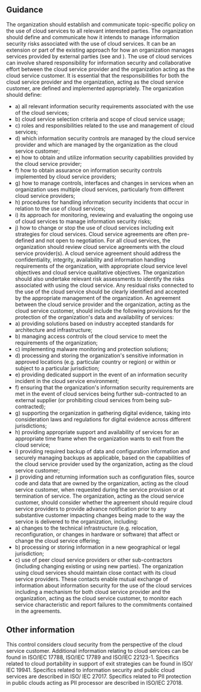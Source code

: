## Guidance
The organization should establish and communicate topic-specific policy on the use of cloud services to all relevant interested parties.
The organization should define and communicate how it intends to manage information security risks associated with the use of cloud services. It can be an extension or part of the existing approach for how an organization manages services provided by external parties (see  and ).
The use of cloud services can involve shared responsibility for information security and collaborative effort between the cloud service provider and the organization acting as the cloud service customer. It is essential that the responsibilities for both the cloud service provider and the organization, acting as the cloud service customer, are defined and implemented appropriately.
The organization should define:
- a) all relevant information security requirements associated with the use of the cloud services;
- b) cloud service selection criteria and scope of cloud service usage;
- c) roles and responsibilities related to the use and management of cloud services;
- d) which  information  security  controls  are  managed  by  the  cloud  service  provider  and  which  are managed by the organization as the cloud service customer;
- e) how to obtain and utilize information security capabilities provided by the cloud service provider;
- f) how to obtain assurance on information security controls implemented by cloud service providers;
- g) how to manage controls, interfaces and changes in services when an organization uses multiple cloud services, particularly from different cloud service providers;
- h) procedures  for  handling  information  security  incidents  that  occur  in  relation  to  the  use  of cloud services;
- i) its approach for monitoring, reviewing and evaluating the ongoing use of cloud services to manage information security risks;
- j) how to change or stop the use of cloud services including exit strategies for cloud services.
Cloud service agreements are often pre-defined and not open to negotiation. For all cloud services, the organization should review cloud service agreements with the cloud service provider(s). A cloud service agreement should address the confidentiality, integrity, availability and information handling requirements of  the  organization,  with  appropriate  cloud  service  level  objectives  and  cloud  service qualitative objectives. The organization should also undertake relevant risk assessments to identify the risks associated with using the cloud service. Any residual risks connected to the use of the cloud service should be clearly identified and accepted by the appropriate management of the organization.
An agreement between the cloud service provider and the organization, acting as the cloud service customer,  should  include  the  following  provisions  for  the  protection  of  the  organization's  data  and availability of services:
- a) providing solutions based on industry accepted standards for architecture and infrastructure;
- b) managing access controls of the cloud service to meet the requirements of the organization;
- c) implementing malware monitoring and protection solutions;
- d) processing  and  storing  the  organization's  sensitive  information  in  approved  locations  (e.g. particular country or region) or within or subject to a particular jurisdiction;
- e) providing dedicated support in the event of an information security incident in the cloud service environment;
- f) ensuring that the organization's information security requirements are met in the event of cloud services being further sub-contracted to an external supplier (or prohibiting cloud services from being sub-contracted);
- g) supporting  the  organization  in  gathering  digital  evidence,  taking  into  consideration  laws  and regulations for digital evidence across different jurisdictions;
- h) providing appropriate support and availability of services for an appropriate time frame when the organization wants to exit from the cloud service;
- i) providing required backup of data and configuration information and securely managing backups as  applicable,  based  on  the  capabilities  of  the  cloud  service  provider  used  by  the  organization, acting as the cloud service customer;
- j) providing  and  returning  information  such  as  configuration  files,  source  code  and  data  that  are owned  by  the  organization,  acting  as  the  cloud  service  customer,  when  requested  during  the service provision or at termination of service.
The organization, acting as the cloud service customer, should consider whether the agreement should require  cloud  service  providers  to  provide  advance  notification  prior  to  any  substantive  customer impacting changes being made to the way the service is delivered to the organization, including:
- a) changes to the technical infrastructure (e.g. relocation, reconfiguration, or changes in hardware or software) that affect or change the cloud service offering;
- b) processing or storing information in a new geographical or legal jurisdiction;
- c) use of peer cloud service providers or other sub-contractors (including changing existing or using new parties).
The organization using cloud services should maintain close contact with its cloud service providers. These contacts enable mutual exchange of information about information security for the use of the cloud services including a mechanism for both cloud service provider and the organization, acting as the cloud service customer, to monitor each service characteristic and report failures to the commitments contained in the agreements.
## Other information
This control considers cloud security from the perspective of the cloud service customer.
Additional information relating to cloud services can be found in ISO/IEC 17788, ISO/IEC 17789 and ISO/IEC 22123-1. Specifics related to cloud portability in support of exit strategies can be found in ISO/ IEC 19941. Specifics related to information security and public cloud services are described in ISO/ IEC 27017. Specifics related to PII protection in public clouds acting as PII processor are described in ISO/IEC  27018.  